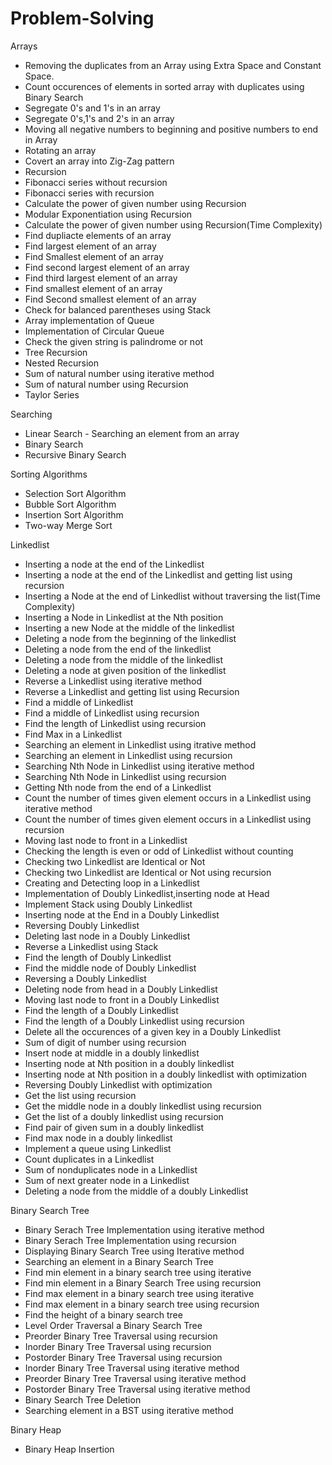 # Problem-Solving

Arrays
* Removing the duplicates from an Array using Extra Space and Constant Space.
* Count occurences of elements in sorted array with duplicates using Binary Search
* Segregate 0's and 1's in an array
* Segregate 0's,1's and 2's in an array
* Moving all negative numbers to beginning and positive numbers to end in Array
* Rotating an array
* Covert an array into Zig-Zag pattern
* Recursion
* Fibonacci series without recursion
* Fibonacci series with recursion
* Calculate the power of given number using Recursion
* Modular Exponentiation using Recursion
* Calculate the power of given number using Recursion(Time Complexity)
* Find dupliacte elements of an array
* Find largest element of an array
* Find Smallest element of an array
* Find second largest element of an array
* Find third largest element of an array
* Find smallest element of an array
* Find Second smallest element of an array
* Check for balanced parentheses using Stack
* Array implementation of Queue
* Implementation of Circular Queue
* Check the given string is palindrome or not
* Tree Recursion
* Nested Recursion
* Sum of natural number using iterative method
* Sum of natural number using Recursion
* Taylor Series

Searching
* Linear Search - Searching an element from an array
* Binary Search
* Recursive Binary Search

Sorting Algorithms
* Selection Sort Algorithm
* Bubble Sort Algorithm
* Insertion Sort Algorithm
* Two-way Merge Sort

Linkedlist
* Inserting a node at the end of the Linkedlist
* Inserting a node at the end of the Linkedlist and getting list using recursion
* Inserting a Node at the end of Linkedlist without traversing the list(Time Complexity)
* Inserting a Node in Linkedlist at the Nth position
* Inserting a new Node at the middle of the linkedlist
* Deleting a node from the beginning of the linkedlist
* Deleting a node from the end of the linkedlist
* Deleting a node from the middle of the linkedlist
* Deleting a node at given position of the linkedlist
* Reverse a Linkedlist using iterative method
* Reverse a Linkedlist and getting list using Recursion
* Find a middle of Linkedlist
* Find a middle of Linkedlist using recursion
* Find the length of Linkedlist using recursion
* Find Max in a Linkedlist
* Searching an element in Linkedlist using itrative method
* Searching an element in Linkedlist using recursion
* Searching Nth Node in Linkedlist using iterative method
* Searching Nth Node in Linkedlist using recursion
* Getting Nth node from the end of a Linkedlist
* Count the number of times given element occurs in a Linkedlist using iterative method
* Count the number of times given element occurs in a Linkedlist using recursion
* Moving last node to front in a Linkedlist
* Checking the length is  even or odd of Linkedlist without counting
* Checking two Linkedlist are Identical or Not
* Checking two Linkedlist are Identical or Not using recursion
* Creating and Detecting loop in a Linkedlist
* Implementation of Doubly Linkedlist,inserting node at Head
* Implement Stack using Doubly Linkedlist
* Inserting node at the End in a Doubly Linkedlist
* Reversing Doubly Linkedlist
* Deleting last node in a Doubly Linkedlist
* Reverse a Linkedlist using Stack
* Find the length of Doubly Linkedlist
* Find the middle node of Doubly Linkedlist
* Reversing a Doubly Linkedlist
* Deleting node from head in a Doubly Linkedlist
* Moving last node to front in a Doubly Linkedlist
* Find the length of a Doubly Linkedlist
* Find the length of a Doubly Linkedlist using recursion
* Delete all the occurences of a given key in a Doubly Linkedlist
* Sum of digit of number using recursion
* Insert node at middle in a doubly linkedlist
* Inserting node at Nth position in a doubly linkedlist
* Inserting node at Nth position in a doubly linkedlist with optimization
* Reversing Doubly Linkedlist with optimization
* Get the list using recursion
* Get the middle node in a doubly linkedlist using recursion
* Get the list of a doubly linkedlist using recursion
* Find pair of given sum in a doubly linkedlist
* Find max node in a doubly linkedlist
* Implement a queue using Linkedlist
* Count duplicates in a Linkedlist
* Sum of nonduplicates node in a Linkedlist
* Sum of next greater node in a Linkedlist
* Deleting a node from the middle of a doubly Linkedlist

Binary Search Tree
* Binary Serach Tree Implementation using iterative method
* Binary Serach Tree Implementation using recursion
* Displaying Binary Search Tree using Iterative method
* Searching an element in a Binary Search Tree
* Find min element in a binary search tree using iterative
* Find min element in a Binary Search Tree using recursion
* Find max element in a binary search tree using iterative
* Find max element in a binary search tree using recursion
* Find the height of  a binary search tree
* Level Order Traversal a Binary Search Tree
* Preorder Binary Tree Traversal using recursion
* Inorder Binary Tree Traversal using recursion
* Postorder Binary Tree Traversal using recursion
* Inorder Binary Tree Traversal using iterative method
* Preorder Binary Tree Traversal using iterative method
* Postorder Binary Tree Traversal using iterative method
* Binary Search Tree Deletion
* Searching element in a BST using iterative method

Binary Heap
* Binary Heap Insertion


